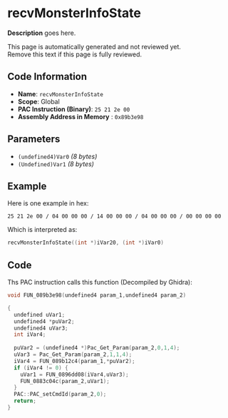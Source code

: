 # recvMonsterInfoState

**Description** goes here.

This page is automatically generated and not reviewed yet.<br>Remove this text if this page is fully reviewed.

## Code Information

- **Name**: `recvMonsterInfoState`
- **Scope**: Global
- **PAC Instruction (Binary)**: `25 21 2e 00`
- **Assembly Address in Memory** : `0x89b3e98`

## Parameters

- `(undefined4)Var0` *(8 bytes)*
- `(Undefined)Var1` *(8 bytes)*

## Example

Here is one example in hex:

```25 21 2e 00 / 04 00 00 00 / 14 00 00 00 / 04 00 00 00 / 00 00 00 00```

Which is interpreted as:

```c
recvMonsterInfoState((int *)iVar20, (int *)iVar0)
```

## Code

Ths PAC instruction calls this function (Decompiled by Ghidra):

```c
void FUN_089b3e98(undefined4 param_1,undefined4 param_2)

{
  undefined uVar1;
  undefined4 *puVar2;
  undefined4 uVar3;
  int iVar4;
  
  puVar2 = (undefined4 *)Pac_Get_Param(param_2,0,1,4);
  uVar3 = Pac_Get_Param(param_2,1,1,4);
  iVar4 = FUN_089b12c4(param_1,*puVar2);
  if (iVar4 != 0) {
    uVar1 = FUN_0896dd08(iVar4,uVar3);
    FUN_0883c04c(param_2,uVar1);
  }
  PAC::PAC_setCmdId(param_2,0);
  return;
}
```

